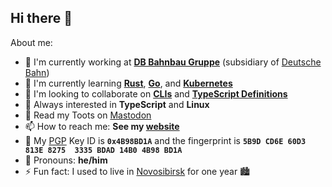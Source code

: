 ## Hi there 👋

About me:

- 🔭 I'm currently working at [**DB Bahnbau Gruppe**](https://www.bahnbaugruppe.de) (subsidiary of [Deutsche Bahn](https://deutschebahn.com))
- 🌱 I'm currently learning [**Rust**](https://www.rust-lang.org), [**Go**](https://golang.org), and [**Kubernetes**](https://kubernetes.io)
- 👯 I'm looking to collaborate on [**CLIs**](https://github.com/search?q=user%3Affflorian+cli) and [**TypeScript Definitions**](https://github.com/DefinitelyTyped/DefinitelyTyped/)
- 💬 Always interested in **TypeScript** and **Linux**
- 🐘 Read my Toots on <a rel="nofollow me" href="https://chaos.social/@ffflorian">Mastodon</a>
- 📫 How to reach me: **See my [website](https://ffflorian.dev)**
- 🔑 My [PGP](https://en.m.wikipedia.org/wiki/Pretty_Good_Privacy) Key ID is **`0x4B98BD1A`** and the fingerprint is **`5B9D CD6E 60D3 813E 8275  3335 BDAD 14B0 4B98 BD1A`**
- 🙂 Pronouns: **he/him**
- ⚡ Fun fact: I used to live in [Novosibirsk](https://www.google.com/maps/place/Novosibirsk,+Novosibirsk+Oblast,+Russia/@54.9698965,82.8093258,11z) for one year 🏙️
